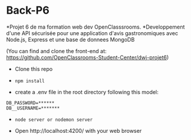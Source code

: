 # Back-P6

*Projet 6 de ma formation web dev OpenClasssrooms.
*Developpement d'une API sécurisée pour une application d'avis gastronomiques
 avec Node.js, Express et une base de donnees MongoDB
 
(You can find and clone the front-end at: https://github.com/OpenClassrooms-Student-Center/dwj-projet6)

* Clone this repo

* `npm install`

* create a .env file in the root directory following this model:
```
DB_PASSWORD=******
DB__USERNAME=*******
```
* `node server or nodemon server` 

* Open http://localhost:4200/ with your web browser
